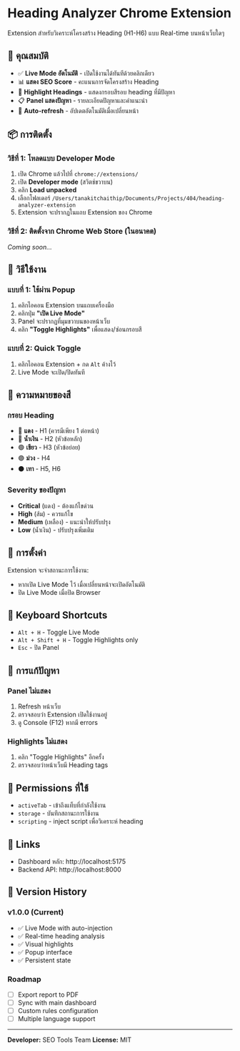 # Heading Analyzer Chrome Extension

Extension สำหรับวิเคราะห์โครงสร้าง Heading (H1-H6) แบบ Real-time บนหน้าเว็บใดๆ

## 🚀 คุณสมบัติ

- ✅ **Live Mode อัตโนมัติ** - เปิดใช้งานได้ทันทีด้วยคลิกเดียว
- 📊 **แสดง SEO Score** - คะแนนการจัดโครงสร้าง Heading
- 🎯 **Highlight Headings** - แสดงกรอบสีรอบ heading ที่มีปัญหา
- 📋 **Panel แสดงปัญหา** - รายละเอียดปัญหาและคำแนะนำ
- 🔄 **Auto-refresh** - อัปเดตอัตโนมัติเมื่อเปลี่ยนหน้า

## 📦 การติดตั้ง

### วิธีที่ 1: โหลดแบบ Developer Mode

1. เปิด Chrome แล้วไปที่ `chrome://extensions/`
2. เปิด **Developer mode** (สวิตช์ขวาบน)
3. คลิก **Load unpacked**
4. เลือกโฟลเดอร์ `/Users/tanakitchaithip/Documents/Projects/404/heading-analyzer-extension`
5. Extension จะปรากฏในแถบ Extension ของ Chrome

### วิธีที่ 2: ติดตั้งจาก Chrome Web Store (ในอนาคต)

*Coming soon...*

## 🎯 วิธีใช้งาน

### แบบที่ 1: ใช้ผ่าน Popup
1. คลิกไอคอน Extension บนแถบเครื่องมือ
2. คลิกปุ่ม **"เปิด Live Mode"**
3. Panel จะปรากฏที่มุมขวาบนของหน้าเว็บ
4. คลิก **"Toggle Highlights"** เพื่อแสดง/ซ่อนกรอบสี

### แบบที่ 2: Quick Toggle
1. คลิกไอคอน Extension + กด `Alt` ค้างไว้
2. Live Mode จะเปิด/ปิดทันที

## 🎨 ความหมายของสี

### กรอบ Heading
- 🔴 **แดง** - H1 (ควรมีเพียง 1 ต่อหน้า)
- 🔵 **น้ำเงิน** - H2 (หัวข้อหลัก)
- 🟢 **เขียว** - H3 (หัวข้อย่อย)
- 🟣 **ม่วง** - H4
- ⚫ **เทา** - H5, H6

### Severity ของปัญหา
- **Critical** (แดง) - ต้องแก้ไขด่วน
- **High** (ส้ม) - ควรแก้ไข
- **Medium** (เหลือง) - แนะนำให้ปรับปรุง
- **Low** (น้ำเงิน) - ปรับปรุงเพิ่มเติม

## 🔧 การตั้งค่า

Extension จะจำสถานะการใช้งาน:
- หากเปิด Live Mode ไว้ เมื่อเปลี่ยนหน้าจะเปิดอัตโนมัติ
- ปิด Live Mode เมื่อปิด Browser

## 📱 Keyboard Shortcuts

- `Alt + H` - Toggle Live Mode
- `Alt + Shift + H` - Toggle Highlights only
- `Esc` - ปิด Panel

## 🐛 การแก้ปัญหา

### Panel ไม่แสดง
1. Refresh หน้าเว็บ
2. ตรวจสอบว่า Extension เปิดใช้งานอยู่
3. ดู Console (F12) หากมี errors

### Highlights ไม่แสดง
1. คลิก "Toggle Highlights" อีกครั้ง
2. ตรวจสอบว่าหน้าเว็บมี Heading tags

## 📄 Permissions ที่ใช้

- `activeTab` - เข้าถึงแท็บที่กำลังใช้งาน
- `storage` - บันทึกสถานะการใช้งาน
- `scripting` - inject script เพื่อวิเคราะห์ heading

## 🔗 Links

- Dashboard หลัก: http://localhost:5175
- Backend API: http://localhost:8000

## 📝 Version History

### v1.0.0 (Current)
- ✅ Live Mode with auto-injection
- ✅ Real-time heading analysis
- ✅ Visual highlights
- ✅ Popup interface
- ✅ Persistent state

### Roadmap
- [ ] Export report to PDF
- [ ] Sync with main dashboard
- [ ] Custom rules configuration
- [ ] Multiple language support

---

**Developer:** SEO Tools Team
**License:** MIT